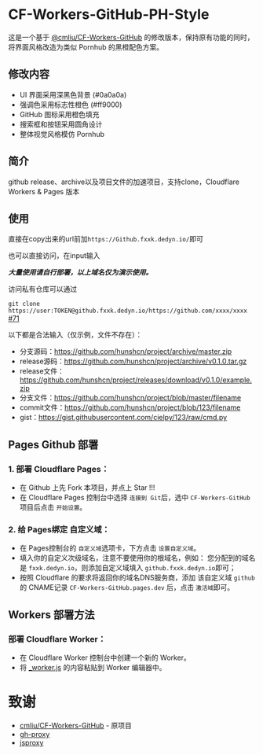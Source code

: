 # CF-Workers-GitHub-PH-Style

这是一个基于 [@cmliu/CF-Workers-GitHub](https://github.com/cmliu/CF-Workers-GitHub) 的修改版本，保持原有功能的同时，将界面风格改造为类似 Pornhub 的黑橙配色方案。

## 修改内容

- UI 界面采用深黑色背景 (#0a0a0a)
- 强调色采用标志性橙色 (#ff9000)
- GitHub 图标采用橙色填充
- 搜索框和按钮采用圆角设计
- 整体视觉风格模仿 Pornhub

## 简介

github release、archive以及项目文件的加速项目，支持clone，Cloudflare Workers & Pages 版本

## 使用

直接在copy出来的url前加`https://Github.fxxk.dedyn.io/`即可

也可以直接访问，在input输入

***大量使用请自行部署，以上域名仅为演示使用。***

访问私有仓库可以通过

`git clone https://user:TOKEN@github.fxxk.dedyn.io/https://github.com/xxxx/xxxx` [#71](https://github.com/hunshcn/gh-proxy/issues/71)

以下都是合法输入（仅示例，文件不存在）：

- 分支源码：https://github.com/hunshcn/project/archive/master.zip
- release源码：https://github.com/hunshcn/project/archive/v0.1.0.tar.gz
- release文件：https://github.com/hunshcn/project/releases/download/v0.1.0/example.zip
- 分支文件：https://github.com/hunshcn/project/blob/master/filename
- commit文件：https://github.com/hunshcn/project/blob/123/filename
- gist：https://gist.githubusercontent.com/cielpy/123/raw/cmd.py

## Pages Github 部署

### 1. 部署 Cloudflare Pages：
   - 在 Github 上先 Fork 本项目，并点上 Star !!!
   - 在 Cloudflare Pages 控制台中选择 `连接到 Git`后，选中 `CF-Workers-GitHub`项目后点击 `开始设置`。
     
### 2. 给 Pages绑定 自定义域：
   - 在 Pages控制台的 `自定义域`选项卡，下方点击 `设置自定义域`。
   - 填入你的自定义次级域名，注意不要使用你的根域名，例如：
     您分配到的域名是 `fxxk.dedyn.io`，则添加自定义域填入 `github.fxxk.dedyn.io`即可；
   - 按照 Cloudflare 的要求将返回你的域名DNS服务商，添加 该自定义域 `github`的 CNAME记录 `CF-Workers-GitHub.pages.dev` 后，点击 `激活域`即可。

## Workers 部署方法
### 部署 Cloudflare Worker：

   - 在 Cloudflare Worker 控制台中创建一个新的 Worker。
   - 将 [_worker.js](https://github.com/cmliu/CF-Workers-GitHub/blob/main/_worker.js) 的内容粘贴到 Worker 编辑器中。


# 致谢
- [cmliu/CF-Workers-GitHub](https://github.com/cmliu/CF-Workers-GitHub) - 原项目
- [gh-proxy](https://github.com/hunshcn/gh-proxy)
- [jsproxy](https://github.com/EtherDream/jsproxy/)
